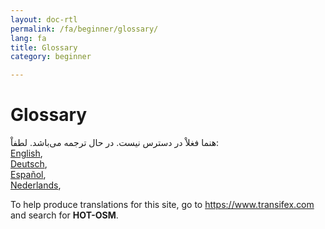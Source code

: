 ```yaml
---
layout: doc-rtl
permalink: /fa/beginner/glossary/
lang: fa
title: Glossary
category: beginner

---
```


Glossary   
=================  

هنما فغلاْ در دسترس نیست. در حال ترجمه می‌باشد. لطفاْ:  
[English](/en/beginner/glossary/),  
[Deutsch](/de/beginner/glossary/),  
[Español](/es/beginner/glossary/),  
[Nederlands](/nl/beginner/glossary/),  

To help produce translations for this site, go to <https://www.transifex.com> and search for **HOT-OSM**.  

<!-- hidden text -->
